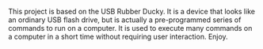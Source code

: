 This project is based on the USB Rubber Ducky. It is a device that looks like an ordinary USB flash drive, but is actually a pre-programmed series of commands to run on a computer. It is used to execute many commands on a computer in a short time without requiring user interaction.
Enjoy.
